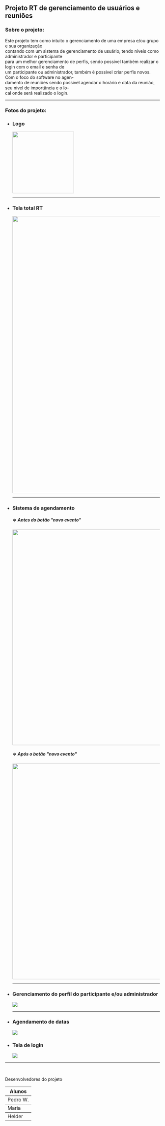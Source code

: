 <h2>Projeto RT de gerenciamento de usuários e reuniões</h2>

### Sobre o projeto:

<p>Este projeto tem como intuito o gerenciamento de uma empresa e/ou grupo e sua organização <br/>
contando com um sistema de gerenciamento de usuário, tendo níveis como administrador e participante <br/>
para um melhor gerenciamento de perfis, sendo possivel também realizar o login com o email e senha de <br/>
um participante ou administrador, também é possivel criar perfis novos. Com o foco do software no agen- <br/>
damento de reuniões sendo possivel agendar o horário e data da reunião, seu nível de importância e o lo- <br/>
cal onde será realizado o login. 
</p>

<hr/>

### Fotos do projeto:

 <div>
  <ul>
      <li>
       <h3>Logo</h3>
       <img width="200px"  src="https://user-images.githubusercontent.com/81252209/203434985-f4e74201-a178-4a8b-8579-894ebf4f8776.png"/> <br/>
     </li>
     <hr/>
       <li>
       <h3>Tela total RT</h3>
       <img width="900px"  src="https://user-images.githubusercontent.com/81252209/203434672-21c49601-503b-41d5-8e79-e649c6963ddb.png"/> <br/>
     </li>
   <hr/>
       <li>
    <h3>Sistema de agendamento</h3>
        <h5>=> Antes do botão "novo evento" </h5>
        <img width="700px"  src="https://user-images.githubusercontent.com/81252209/203434842-d69114e9-c2bf-403a-8a27-e37378902093.png"/>
         <h5>=> Após o botão "novo evento" </h5>
        <img width="700px"  src="https://user-images.githubusercontent.com/81252209/203434778-6ffa6e73-9f57-4b9d-9966-e2e1f4604336.png"/> <br/>
     </li>
   <hr/>
       <li>
       <h3>Gerenciamento do perfil do participante e/ou administrador</h3>
       <img src="https://user-images.githubusercontent.com/81252209/203434725-7dde779e-8e77-4270-9ce0-3e1945effb5d.png"/> <br/>
     </li>
   <hr/>
       <li>
       <h3>Agendamento de datas</h3>
       <img src="https://user-images.githubusercontent.com/81252209/203434801-beca3c4c-732c-41a6-9c7d-a23cc17868e8.png"/> <br/>
     </li>
   </hr> 
       <li>
       <h3>Tela de login</h3>
       <img src="https://user-images.githubusercontent.com/81252209/203883960-52f09169-8da9-45b4-bab8-42943e29f283.png"/> <br/>
     </li>
    
  </ul>
</div>
  

<hr/>

<br/>
<p>Desenvolvedores do projeto</p>

 <table>
   <thead>
    <th >Alunos</th>
   </thead>
 <tbody>
   <td >Pedro W.</td>
  </tbody>
   <tbody>
   <td >Maria</td>
  </tbody>
   <tbody>
   <td >Helder</td>
  </tbody>
 </table>
